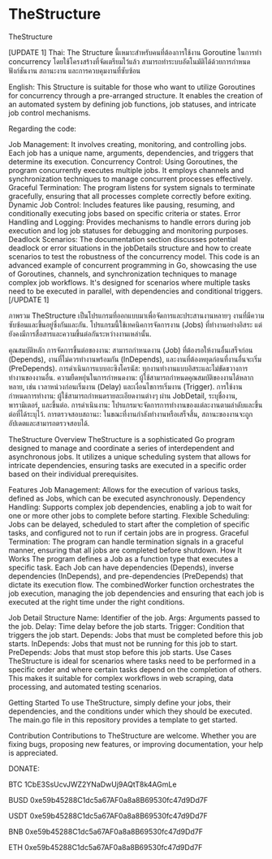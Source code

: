 # TheStructure
TheStructure

[UPDATE 1]
Thai:
The Structure นี้เหมาะสำหรับคนที่ต้องการใช้งาน Goroutine ในการทำ concurrency โดยใช้โครงสร้างที่จัดเตรียมไว้แล้ว สามารถทำระบบอัตโนมัติได้ด้วยการกำหนดฟังก์ชันงาน สถานะงาน และการควบคุมงานที่ซับซ้อน

English:
This Structure is suitable for those who want to utilize Goroutines for concurrency through a pre-arranged structure. It enables the creation of an automated system by defining job functions, job statuses, and intricate job control mechanisms.

Regarding the code:

Job Management: It involves creating, monitoring, and controlling jobs. Each job has a unique name, arguments, dependencies, and triggers that determine its execution.
Concurrency Control: Using Goroutines, the program concurrently executes multiple jobs. It employs channels and synchronization techniques to manage concurrent processes effectively.
Graceful Termination: The program listens for system signals to terminate gracefully, ensuring that all processes complete correctly before exiting.
Dynamic Job Control: Includes features like pausing, resuming, and conditionally executing jobs based on specific criteria or states.
Error Handling and Logging: Provides mechanisms to handle errors during job execution and log job statuses for debugging and monitoring purposes.
Deadlock Scenarios: The documentation section discusses potential deadlock or error situations in the jobDetails structure and how to create scenarios to test the robustness of the concurrency model.
This code is an advanced example of concurrent programming in Go, showcasing the use of Goroutines, channels, and synchronization techniques to manage complex job workflows. It's designed for scenarios where multiple tasks need to be executed in parallel, with dependencies and conditional triggers.
[/UPDATE 1]

ภาพรวม
TheStructure เป็นโปรแกรมที่ออกแบบมาเพื่อจัดการและประสานงานหลายๆ งานที่มีความซับซ้อนและขึ้นอยู่ซึ่งกันและกัน. โปรแกรมนี้ใช้เทคนิคการจัดการงาน (Jobs) ที่ทำงานอย่างอิสระ แต่ยังคงมีการสื่อสารและความขึ้นต่อกันระหว่างงานเหล่านั้น.

คุณสมบัติหลัก
การจัดการขึ้นต่อของงาน: สามารถกำหนดงาน (Job) ที่ต้องรอให้งานอื่นเสร็จก่อน (Depends), งานที่ไม่ควรทำงานพร้อมกัน (InDepends), และงานที่ต้องหยุดก่อนที่งานอื่นจะเริ่ม (PreDepends).
การดำเนินการแบบอะซิงโครนัส: ทุกงานทำงานแบบอิสระและไม่ขัดขวางการทำงานของงานอื่น.
ความยืดหยุ่นในการกำหนดงาน: ผู้ใช้สามารถกำหนดคุณสมบัติของงานได้หลากหลาย, เช่น เวลาหน่วงก่อนเริ่มงาน (Delay) และเงื่อนไขการเริ่มงาน (Trigger).
การใช้งาน
กำหนดการทำงาน: ผู้ใช้สามารถกำหนดรายละเอียดงานต่างๆ ผ่าน JobDetail, ระบุชื่องาน, พารามิเตอร์, และขึ้นต่อ.
การดำเนินงาน: โปรแกรมจะจัดการการทำงานของแต่ละงานตามลำดับและขึ้นต่อที่ได้ระบุไว้.
การตรวจสอบสถานะ: ในขณะที่งานกำลังทำงานหรือเสร็จสิ้น, สถานะของงานจะถูกอัปเดตและสามารถตรวจสอบได้.

TheStructure
Overview
TheStructure is a sophisticated Go program designed to manage and coordinate a series of interdependent and asynchronous jobs. It utilizes a unique scheduling system that allows for intricate dependencies, ensuring tasks are executed in a specific order based on their individual prerequisites.

Features
Job Management: Allows for the execution of various tasks, defined as Jobs, which can be executed asynchronously.
Dependency Handling: Supports complex job dependencies, enabling a job to wait for one or more other jobs to complete before starting.
Flexible Scheduling: Jobs can be delayed, scheduled to start after the completion of specific tasks, and configured not to run if certain jobs are in progress.
Graceful Termination: The program can handle termination signals in a graceful manner, ensuring that all jobs are completed before shutdown.
How It Works
The program defines a Job as a function type that executes a specific task. Each Job can have dependencies (Depends), inverse dependencies (InDepends), and pre-dependencies (PreDepends) that dictate its execution flow. The combinedWorker function orchestrates the job execution, managing the job dependencies and ensuring that each job is executed at the right time under the right conditions.

Job Detail Structure
Name: Identifier of the job.
Args: Arguments passed to the job.
Delay: Time delay before the job starts.
Trigger: Condition that triggers the job start.
Depends: Jobs that must be completed before this job starts.
InDepends: Jobs that must not be running for this job to start.
PreDepends: Jobs that must stop before this job starts.
Use Cases
TheStructure is ideal for scenarios where tasks need to be performed in a specific order and where certain tasks depend on the completion of others. This makes it suitable for complex workflows in web scraping, data processing, and automated testing scenarios.

Getting Started
To use TheStructure, simply define your jobs, their dependencies, and the conditions under which they should be executed. The main.go file in this repository provides a template to get started.

Contribution
Contributions to TheStructure are welcome. Whether you are fixing bugs, proposing new features, or improving documentation, your help is appreciated.

DONATE:

BTC 1CbE3SsUcvJWZ2YNaDwUj9AQtT8k4AGmLe

BUSD 0xe59b45288C1dc5a67AF0a8a8B69530fc47d9Dd7F

USDT 0xe59b45288C1dc5a67AF0a8a8B69530fc47d9Dd7F

BNB 0xe59b45288C1dc5a67AF0a8a8B69530fc47d9Dd7F

ETH 0xe59b45288C1dc5a67AF0a8a8B69530fc47d9Dd7F

